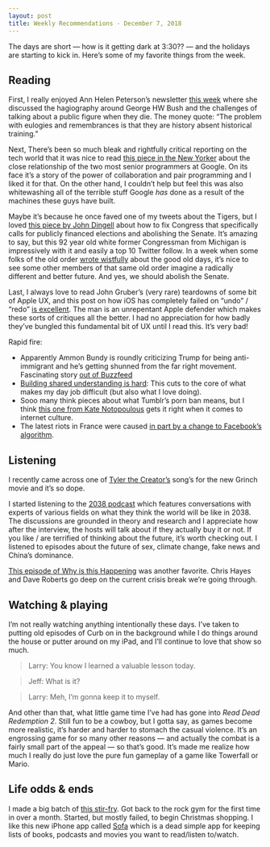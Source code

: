 ```yaml
---
layout: post
title: Weekly Recommendations - December 7, 2018
---
```


The days are short — how is it getting dark at 3:30?? — and the holidays are starting to kick in. Here’s some of my favorite things from the week.

<!--more-->

## Reading
First, I really enjoyed Ann Helen Peterson’s newsletter [this week](https://annehelen.substack.com/p/the-cumulative-effect-is-lying) where she discussed the hagiography around George HW Bush and the challenges of talking about a public figure when they die. The money quote: “The problem with eulogies and remembrances is that they are history absent historical training.”

Next, There’s been so much bleak and rightfully critical reporting on the tech world that it was nice to read [this piece in the New Yorker](https://www.newyorker.com/magazine/2018/12/10/the-friendship-that-made-google-huge) about the close relationship of the two most senior programmers at Google. On its face it’s a story of the power of collaboration and pair programming and I liked it for that. On the other hand, I couldn’t help but feel this was also whitewashing all of the terrible stuff Google *has* done as a result of the machines these guys have built. 

Maybe it’s because he once faved one of my tweets about the Tigers, but I loved [this piece by John Dingell](https://www.theatlantic.com/ideas/archive/2018/12/john-dingell-how-restore-faith-government/577222/) about how to fix Congress that specifically calls for publicly financed elections and abolishing the Senate. It’s amazing to say, but this 92 year old white former Congressman from Michigan is impressively with it and easily a top 10 Twitter follow. In a week when some folks of the old order [wrote wistfully](https://www.nytimes.com/2018/12/05/opinion/george-bush-wasps.html) about the good old days, it’s nice to see some other members of that same old order imagine a radically different and better future. And yes, we should abolish the Senate.

Last, I always love to read John Gruber’s (very rare) teardowns of some bit of Apple UX, and this post on how iOS has completely failed on “undo” / “redo” [is excellent](https://daringfireball.net/2018/12/ios_still_hasnt_gotten_undo_right). The man is an unrepentant Apple defender which makes these sorts of critiques all the better. I had no appreciation for how badly they’ve bungled this fundamental bit of UX until I read this. It’s very bad!

Rapid fire:

- Apparently Ammon Bundy is roundly criticizing Trump for being anti-immigrant and he’s getting shunned from the far right movement. Fascinating story [out of Buzzfeed](https://www.buzzfeednews.com/article/salvadorhernandez/ammon-bundy-helped-bolster-the-militia-movement-now-hes)
- [Building shared understanding is hard](https://hackernoon.com/building-shared-understanding-is-hard-4a8866be3e14): This cuts to the core of what makes my day job difficult (but also what I love doing).
- Sooo many think pieces about what Tumblr’s porn ban means, but I think [this one from Kate Notopoulous](https://www.buzzfeednews.com/article/katienotopoulos/tumblrs-porn-ban-is-the-middle-of-the-end-of-the-old) gets it right when it comes to internet culture.
- The latest riots in France were caused [in part by a change to Facebook’s algorithm](https://www.buzzfeednews.com/article/ryanhatesthis/france-paris-yellow-jackets-facebook).

## Listening
I recently came across one of [Tyler the Creator’s](https://youtu.be/8FdN8Hiq8UI) song’s for the new Grinch movie and it’s so dope.

I started listening to the [2038 podcast](https://art19.com/shows/2038) which features conversations with experts of various fields on what they think the world will be like in 2038. The discussions are grounded in theory and research and I appreciate how after the interview, the hosts will talk about if they actually buy it or not. If you like / are terrified of thinking about the future, it’s worth checking out. I listened to episodes about the future of sex, climate change, fake news and China’s dominance.

[This episode of Why is this Happening](https://art19.com/shows/why-is-this-happening-with-chris-hayes/episodes/05b8b733-f841-453f-ad6a-e279e6a03928) was another favorite. Chris Hayes and Dave Roberts go deep on the current crisis break we’re going through.

## Watching & playing
I’m not really watching anything intentionally these days. I’ve taken to putting old episodes of Curb on in the background while I do things around the house or putter around on my iPad, and I’ll continue to love that show so much. 

> Larry: You know I learned a valuable lesson today.

> Jeff: What is it?

> Larry: Meh, I’m gonna keep it to myself.

And other than that, what little game time I’ve had has gone into *Read Dead Redemption 2*. Still fun to be a cowboy, but I gotta say, as games become more realistic, it’s harder and harder to stomach the casual violence. It’s an engrossing game for so many other reasons — and actually the combat is a fairly small part of the appeal — so that’s good. It’s made me realize how much I really do just love the pure fun gameplay of a game like Towerfall or Mario.
 
## Life odds & ends
I made a big batch of [this stir-fry](https://iheartumami.com/paleo-chicken-stir-fry/). Got back to the rock gym for the first time in over a month. Started, but mostly failed, to begin Christmas shopping. I like this new iPhone app called [Sofa](https://itunes.apple.com/us/app/sofa-downtime-organizer/id1276554886?mt=8) which is a dead simple app for keeping lists of books, podcasts and movies you want to read/listen to/watch.
